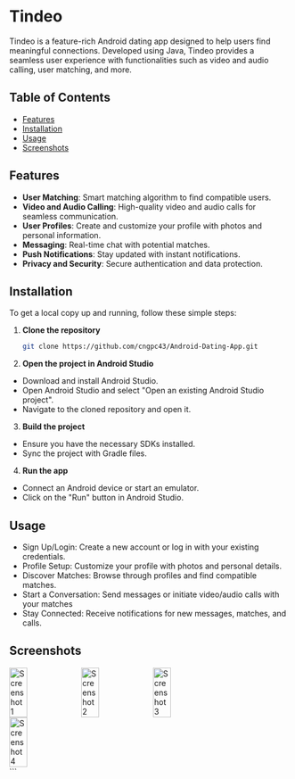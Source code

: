 # Tindeo

Tindeo is a feature-rich Android dating app designed to help users find meaningful connections. Developed using Java, Tindeo provides a seamless user experience with functionalities such as video and audio calling, user matching, and more.

## Table of Contents

- [Features](#features)
- [Installation](#installation)
- [Usage](#usage)
- [Screenshots](#screenshots)

## Features

- **User Matching**: Smart matching algorithm to find compatible users.
- **Video and Audio Calling**: High-quality video and audio calls for seamless communication.
- **User Profiles**: Create and customize your profile with photos and personal information.
- **Messaging**: Real-time chat with potential matches.
- **Push Notifications**: Stay updated with instant notifications.
- **Privacy and Security**: Secure authentication and data protection.

## Installation

To get a local copy up and running, follow these simple steps:

1. **Clone the repository**
   ```sh
   git clone https://github.com/cngpc43/Android-Dating-App.git
   
2. **Open the project in Android Studio**
  - Download and install Android Studio.
  - Open Android Studio and select "Open an existing Android Studio project".
  - Navigate to the cloned repository and open it.
3. **Build the project**
  - Ensure you have the necessary SDKs installed.
  - Sync the project with Gradle files.
4. **Run the app**
  - Connect an Android device or start an emulator.
  - Click on the "Run" button in Android Studio.
## Usage
  - Sign Up/Login: Create a new account or log in with your existing credentials.
  - Profile Setup: Customize your profile with photos and personal details.
  - Discover Matches: Browse through profiles and find compatible matches.
  - Start a Conversation: Send messages or initiate video/audio calls with your matches
  - Stay Connected: Receive notifications for new messages, matches, and calls.
## Screenshots
<div style="display: flex; flex-wrap: wrap;">
  <img src="https://imgur.com/TuyKicB.jpg" alt="Screenshot 1" style="width: 25%; height: auto; margin-right: 3px;"/>
  <img src="https://imgur.com/t6Kh5xZ.jpg" alt="Screenshot 2" style="width: 25%; height: auto; margin-right: 3px;"/>
  <img src="https://imgur.com/TcudzKX.jpg" alt="Screenshot 3" style="width: 25%; height: auto; margin-right: 3px;"/>
  <img src="https://imgur.com/Btp2HpJ.jpg" alt="Screenshot 4" style="width: 25%; height: auto; margin-right: 3px;"/>
</div>
```

